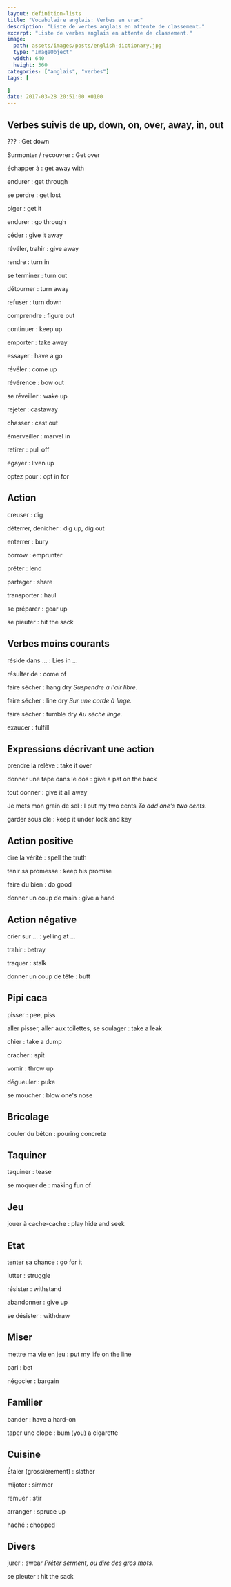 ```yaml
---
layout: definition-lists
title: "Vocabulaire anglais: Verbes en vrac"
description: "Liste de verbes anglais en attente de classement."
excerpt: "Liste de verbes anglais en attente de classement."
image:
  path: assets/images/posts/english-dictionary.jpg
  type: "ImageObject"
  width: 640
  height: 360
categories: ["anglais", "verbes"]
tags: [

]
date: 2017-03-28 20:51:00 +0100
---
```


## Verbes suivis de up, down, on, over, away, in, out

???
: Get down

Surmonter / recouvrer
: Get over

échapper à
: get away with

endurer
: get through

se perdre
: get lost

piger
: get it

endurer
: go through

céder
: give it away

révéler, trahir
: give away

rendre
: turn in

se terminer
: turn out

détourner
: turn away

refuser
: turn down

comprendre
: figure out

continuer
: keep up

emporter
: take away

essayer
: have a go

révéler
: come up

révérence
: bow out

se réveiller
: wake up

rejeter
: castaway

chasser
: cast out

émerveiller
: marvel in

retirer
: pull off

égayer
: liven up

optez pour
: opt in for



## Action

creuser
: dig

déterrer, dénicher
: dig up, dig out

enterrer
: bury

borrow
: emprunter

prêter
: lend

partager
: share

transporter
: haul

se préparer
: gear up

se pieuter
: hit the sack



## Verbes moins courants

réside dans ...
: Lies in ...

résulter de
: come of

faire sécher
: hang dry
*Suspendre à l'air libre.*

faire sécher
: line dry
*Sur une corde à linge.*

faire sécher
: tumble dry
*Au sèche linge.*

exaucer
: fulfill


## Expressions décrivant une action

prendre la relève
: take it over

donner une tape dans le dos
: give a pat on the back

tout donner
: give it all away

Je mets mon grain de sel
: I put my two cents
*To add one's two cents.*

garder sous clé
: keep it under lock and key


## Action positive

dire la vérité
: spell the truth

tenir sa promesse
:	keep his promise

faire du bien
:	do good

donner un coup de main
: give a hand


## Action négative

crier sur ...
: yelling at ...

trahir
: betray

traquer
: stalk

donner un coup de tête
: butt


## Pipi caca

pisser
: pee, piss

aller pisser, aller aux toilettes, se soulager
: take a leak

chier
: take a dump

cracher
: spit

vomir
: throw up

dégueuler
: puke

se moucher
: blow one's nose


## Bricolage

couler du béton
: pouring concrete


## Taquiner

taquiner
: tease

se moquer de
: making fun of


## Jeu

jouer à cache-cache
: play hide and seek


## Etat

tenter sa chance
: go for it

lutter
: struggle

résister
: withstand

abandonner
: give up

se désister
: withdraw


## Miser

mettre ma vie en jeu
: put my life on the line

pari
: bet

négocier
: bargain


## Familier

bander
: have a hard-on

taper une clope
: bum (you) a cigarette


## Cuisine

Étaler (grossièrement)
: slather

mijoter
: simmer

remuer
: stir

arranger
: spruce up

haché
: chopped


## Divers

jurer
: swear
*Prêter serment, ou dire des gros mots.*

se pieuter
: hit the sack
